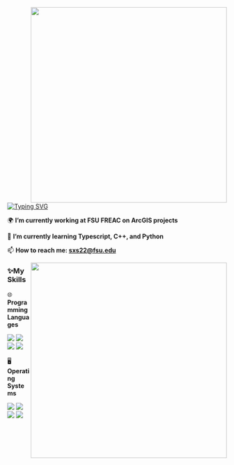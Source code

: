 <a>
  <img align="right" width="450px" src="https://github-readme-stats.vercel.app/api?username=KPCOFGS&theme=tokyonight&show_icons=true">
</a>

[![Typing SVG](https://readme-typing-svg.herokuapp.com?duration=2500&vCenter=true&width=200&height=40&lines=Hello+World+👋)](https://git.io/typing-svg)

🌍 **I’m currently working at FSU FREAC on ArcGIS projects**

🌱 **I’m currently learning Typescript, C++, and Python**

📫 **How to reach me: sxs22@fsu.edu**

<a>
  <img align="right" width="450px" src="https://github-readme-stats.vercel.app/api/top-langs/?username=KPCOFGS&layout=compact&count_private=true&show_icons=true&theme=onedark"/>
</a>

### ✨**My Skills**

🌐 **Programming Languages**

![](https://img.shields.io/badge/-Python-3e74a2?style=flat-square&logo=Python&logoColor=fff)
![](https://img.shields.io/badge/C++-blue.svg?style=flat&logo=c%2B%2B&logoColor=fff)
![](https://img.shields.io/badge/-JavaScript-fcc624?style=flat-square&logo=JavaScript&logoColor=fff)
![](https://img.shields.io/badge/-TypeScript-3178C6?style=flat-square&logo=TypeScript&logoColor=fff)

🖥️ **Operating Systems**

![](https://img.shields.io/badge/-Linux-4fc08d?style=flat-square&logo=Linux&logoColor=fff)
![](https://img.shields.io/badge/LinuxMint-47A248?style=flat-square&logo=linuxmint&logoColor=fff)
![](https://img.shields.io/badge/Windows11-0078d6?style=flat-square&logo=windows&logoColor=fff)
![](https://img.shields.io/badge/Ubuntu-E95420?style=flat-square&logo=ubuntu&logoColor=white)

<!--
**KPCOFGS/KPCOFGS** is a ✨ _special_ ✨ repository because its `README.md` (this file) appears on your GitHub profile.

Here are some ideas to get you started:

- 
- 
- 👯 I’m looking to collaborate on ...
- 🤔 I’m looking for help with ...
- 💬 Ask me about ...
- 

- ⚡ Fun fact: ...
-->
